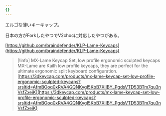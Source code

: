 ```yaml
---
{}
---
```

エルゴな薄いキーキャップ。

日本の方がForkしたやつでV2chocに対応したやつがある。

  

[https://github.com/braindefender/KLP-Lame-Keycaps](https://github.com/braindefender/KLP-Lame-Keycaps)

  

> [!info] MX-Lame Keycap Set, low profile ergonomic sculpted keycaps  
> MX-Lame are Kailh low profile keycaps, they are perfect for the ultimate ergonomic split keyboard configuration.  
> [https://3dkeycap.com/products/mx-lame-keycap-set-low-profile-ergonomic-sculpted-keycaps?srsltid=AfmBOoq0xRVA4GQNKygI5KbB7XlIBY_PgdsVTD53BTm7qu3nVsfZxeiK](https://3dkeycap.com/products/mx-lame-keycap-set-low-profile-ergonomic-sculpted-keycaps?srsltid=AfmBOoq0xRVA4GQNKygI5KbB7XlIBY_PgdsVTD53BTm7qu3nVsfZxeiK)
